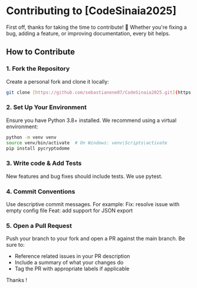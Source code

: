 # Contributing to [CodeSinaia2025]

First off, thanks for taking the time to contribute! 🎉 Whether you're fixing a bug, adding a feature, or improving documentation, every bit helps.

## How to Contribute

### 1. Fork the Repository
Create a personal fork and clone it locally:
```bash
git clone [https://github.com/sebastianene07/CodeSinaia2025.git](https://github.com/sebastianene07/CodeSinaia2025.git)
```

### 2. Set Up Your Environment
Ensure you have Python 3.8+ installed. We recommend using a virtual environment:

```bash
python -m venv venv
source venv/bin/activate  # On Windows: venv\Scripts\activate
pip install pycryptodome
```

### 3. Write code & Add Tests
New features and bug fixes should include tests. We use pytest.

### 4. Commit Conventions

Use descriptive commit messages. For example:
Fix: resolve issue with empty config file
Feat: add support for JSON export

### 5. Open a Pull Request
Push your branch to your fork and open a PR against the main branch. Be sure to:
- Reference related issues in your PR description
- Include a summary of what your changes do
- Tag the PR with appropriate labels if applicable

Thanks !



